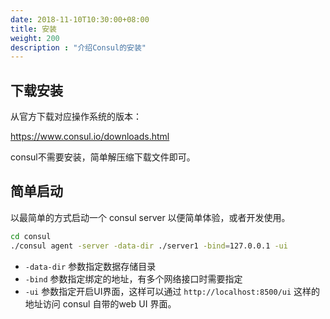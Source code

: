 ```yaml
---
date: 2018-11-10T10:30:00+08:00
title: 安装
weight: 200
description : "介绍Consul的安装"
---
```



## 下载安装

从官方下载对应操作系统的版本：

https://www.consul.io/downloads.html

consul不需要安装，简单解压缩下载文件即可。

## 简单启动

以最简单的方式启动一个 consul server 以便简单体验，或者开发使用。

```bash
cd consul
./consul agent -server -data-dir ./server1 -bind=127.0.0.1 -ui
```

- `-data-dir` 参数指定数据存储目录
- `-bind` 参数指定绑定的地址，有多个网络接口时需要指定
- `-ui` 参数指定开启UI界面，这样可以通过 `http://localhost:8500/ui` 这样的地址访问 consul 自带的web UI 界面。


